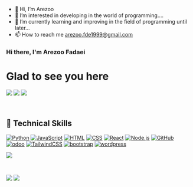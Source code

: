 * 👋 Hi, I’m Arezoo
* 👀 I’m interested in developing in the world of programming....
* 🌱 I’m currently learning and improving in the field of programming until later...
* 📫 How to reach me arezoo.fde1999@gmail.com
### Hi there, I'm  Arezoo Fadaei

# Glad to see you here 
![](http://github-profile-summary-cards.vercel.app/api/cards/profile-details?username=arezoofde&theme=midnight_purple) 
![](http://github-profile-summary-cards.vercel.app/api/cards/stats?username=arezoofde&theme=midnight_purple) 
![](http://github-profile-summary-cards.vercel.app/api/cards/repos-per-language?username=arezoofde&theme=midnight_purple) 

<!-- ### 🤝 Connect with me:
<a href="https://linkedin.com/in/arezoofde"><img align="left" src="./linkedin.png" alt="https://linkedin.com/in/arezoofde" width="96px" height="96px"/></a>
<a href="https://instagram.com/arezoofde"><img align="left" src="./instagram.png" alt="https://instagram.com/arezoofde" width="96px" height="96px"/></a>
<a href="https://t.me/arezoofde"><img align="left" src="./telegram.png" alt="https://t.me/arezoofde" width="96px" height="96px"/></a>
<a href="https://wa.me/+989137508297"><img align="left" src="./whatsapp.png" alt="https://wa.me/+989137508297" width="96px" height="96px"/></a>
<a href="https://discord.com/arezoofde"><img align="left" src="./discord.png" alt="https://skype.com/arezoofde#6142" width="96px" height="96px"/></a>
 -->
</br>



<!-- [![Top Langs](https://github-readme-stats.vercel.app/api/top-langs/?username=arezoofde&layout=compact)](https://github.com/anuraghazra/github-readme-stats)
 -->
## 💼 Technical Skills

[![Python](https://img.shields.io/badge/Python-3776AB?style=flat&logo=python&logoColor=white)](https://www.python.org/)
[![JavaScript](https://img.shields.io/badge/JavaScript-F7DF1E?style=flat&logo=javascript&logoColor=black)](https://developer.mozilla.org/en-US/docs/Web/JavaScript)
[![HTML](https://img.shields.io/badge/HTML5-E34F26?style=flat&logo=html5&logoColor=white)](https://developer.mozilla.org/en-US/docs/Web/HTML)
[![CSS](https://img.shields.io/badge/CSS3-1572B6?style=flat&logo=css3&logoColor=white)](https://developer.mozilla.org/en-US/docs/Web/CSS)
[![React](https://img.shields.io/badge/React-61DAFB?style=flat&logo=react&logoColor=black)](https://reactjs.org/)
[![Node.js](https://img.shields.io/badge/Node.js-43853D?style=flat&logo=node-dot-js&logoColor=white)](https://nodejs.org/)
[![GitHub](https://img.shields.io/badge/GitHub-181717?style=flat&logo=github&logoColor=white)](https://github.com/)
[![odoo](https://img.shields.io/badge/odoo-714B67?style=flat&logo=odoo&logoColor=white)](https://odoo.com/)
[![TailwindCSS](https://img.shields.io/badge/TailwindCSS-06B6D4?style=flat&logo=TailwindCSS&logoColor=white)](https://TailwindCSS.com/)
[![bootstrap](https://img.shields.io/badge/bootstrap-7952B3?style=flat&logo=bootstrap&logoColor=white)](https://bootstrap.com/)
[![wordpress](https://img.shields.io/badge/wordpress-21759B3?style=flat&logo=wordpress&logoColor=white)](https://wordpress.com/)

![](https://img.shields.io/badge/Style-CSS3-informational?style=flat&logo=CSS3&color=1572B6)



</br>

![](https://img.shields.io/badge/Tools-Git-informational?style=flat&logo=Git&color=F05032)
![](https://img.shields.io/badge/Tools-GitHub-informational?style=flat&logo=GitHub&color=181717)

